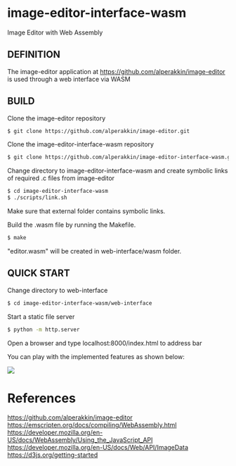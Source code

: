 # image-editor-interface-wasm
Image Editor with Web Assembly


## DEFINITION

The image-editor application at https://github.com/alperakkin/image-editor is used through a web interface via WASM


## BUILD

Clone the image-editor repository

```bash
$ git clone https://github.com/alperakkin/image-editor.git
```

Clone the image-editor-interface-wasm repository

```bash
$ git clone https://github.com/alperakkin/image-editor-interface-wasm.git
```

Change directory to image-editor-interface-wasm and create symbolic links of required .c files from image-editor

```bash
$ cd image-editor-interface-wasm
$ ./scripts/link.sh
```
Make sure that external folder contains symbolic links.


Build the .wasm  file by running the Makefile.

```bash
$ make
```
"editor.wasm" will be created in web-interface/wasm  folder.




## QUICK START

Change directory to web-interface

```bash
$ cd image-editor-interface-wasm/web-interface
```

Start a static file server

```bash
$ python -m http.server
```

Open a browser and type localhost:8000/index.html to address bar


You can play with the implemented features as shown below:

![](https://github.com/alperakkin/image-editor/blob/main/resources/example.png)



# References
https://github.com/alperakkin/image-editor
https://emscripten.org/docs/compiling/WebAssembly.html
https://developer.mozilla.org/en-US/docs/WebAssembly/Using_the_JavaScript_API
https://developer.mozilla.org/en-US/docs/Web/API/ImageData
https://d3js.org/getting-started
